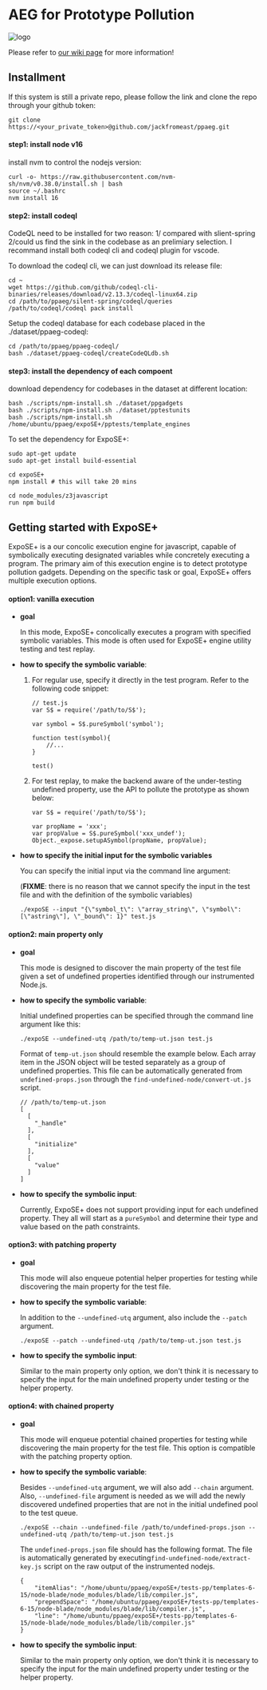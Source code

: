 # AEG for Prototype Pollution

![logo](https://github.com/jackfromeast/PPAEG/blob/master/.assets/ppaeg.logo.png)

Please refer to [our wiki page](https://github.com/jackfromeast/PPAEG/wiki/home) for more information!

## Installment

If this system is still a private repo, please follow the link and clone the repo through your github token:

```
git clone https://<your_private_token>@github.com/jackfromeast/ppaeg.git
```

#### step1: install node v16

install nvm to control the nodejs version:

```
curl -o- https://raw.githubusercontent.com/nvm-sh/nvm/v0.38.0/install.sh | bash
source ~/.bashrc
nvm install 16
```

#### step2: install codeql
CodeQL need to be installed for two reason: 1/ compared with slient-spring 2/could us find the sink in the codebase as an prelimiary selection.
I recommand install both codeql cli and codeql plugin for vscode.

To download the codeql cli, we can just download its release file:
```
cd ~
wget https://github.com/github/codeql-cli-binaries/releases/download/v2.13.3/codeql-linux64.zip
cd /path/to/ppaeg/silent-spring/codeql/queries
/path/to/codeql/codeql pack install
```

Setup the codeql database for each codebase placed in the ./dataset/ppaeg-codeql:
```
cd /path/to/ppaeg/ppaeg-codeql/
bash ./dataset/ppaeg-codeql/createCodeQLdb.sh
```


#### step3: install the dependency of each compoent

download dependency for codebases in the dataset at different location:

````
bash ./scripts/npm-install.sh ./dataset/ppgadgets
bash ./scripts/npm-install.sh ./dataset/pptestunits
bash ./scripts/npm-install.sh /home/ubuntu/ppaeg/expoSE+/pptests/template_engines
````

To set the dependency for ExpoSE+:
```
sudo apt-get update
sudo apt-get install build-essential

cd expoSE+
npm install # this will take 20 mins

cd node_modules/z3javascript
run npm build
```

## Getting started with ExpoSE+

ExpoSE+ is a our concolic execution engine for javascript, capable of symbolically executing designated variables while concretely executing a program. The primary aim of this execution engine is to detect prototype pollution gadgets. Depending on the specific task or goal, ExpoSE+ offers multiple execution options.

#### option1: vanilla execution

+ **goal**

    In this mode, ExpoSE+ concolically executes a program with specified symbolic variables. This mode is often used for ExpoSE+ engine utility testing and test replay.

+ **how to specify the symbolic variable**: 

    1. For regular use, specify it directly in the test program. Refer to the following code snippet:

        ```
        // test.js
        var S$ = require('/path/to/S$');
        
        var symbol = S$.pureSymbol('symbol');
        
        function test(symbol){
        	//...
        }
        
        test()
        ```

    2. For test replay, to make the backend aware of the under-testing undefined property, use the API to pollute the prototype as shown below:

        ```
        var S$ = require('/path/to/S$');
        
        var propName = 'xxx';
        var propValue = S$.pureSymbol('xxx_undef');
        Object._expose.setupASymbol(propName, propValue);
        ```

+ **how to specify the initial input for the symbolic variables**

    You can specify the initial input via the command line argument:

    (**FIXME**: there is no reason that we cannot specify the input in the test file and with the definition of the symbolic variables)

    ```
    ./expoSE --input "{\"symbol_t\": \"array_string\", \"symbol\": [\"astring\"], \"_bound\": 1}" test.js
    ```

#### option2: main property only

+ **goal**

    This mode is designed to discover the main property of the test file given a set of undefined properties identified through our instrumented Node.js.

+ **how to specify the symbolic variable**: 

    Initial undefined properties can be specified through the command line argument like this:

    ```
    ./expoSE --undefined-utq /path/to/temp-ut.json test.js
    ```

    Format of `temp-ut.json` should resemble the example below. Each array item in the JSON object will be tested separately as a group of undefined properties. This file can be automatically generated from `undefined-props.json` through the `find-undefined-node/convert-ut.js` script.

    ```
    // /path/to/temp-ut.json
    [
      [
        "_handle"
      ],
      [
        "initialize"
      ],
      [
        "value"
      ]
    ]
    ```

+ **how to specify the symbolic input**: 

    Currently, ExpoSE+ does not support providing input for each undefined property. They all will start as a `pureSymbol` and determine their type and value based on the path constraints.

#### option3: with patching property

+ **goal** 

    This mode will also enqueue potential helper properties for testing while discovering the main property for the test file.

+ **how to specify the symbolic variable**: 

    In addition to the `--undefined-utq` argument, also include the `--patch` argument.

    ```
    ./expoSE --patch --undefined-utq /path/to/temp-ut.json test.js
    ```

+ **how to specify the symbolic input**:

    Similar to the main property only option, we don't think it is necessary to specify the input for the main undefined property under testing or the helper property.

#### option4: with chained property

+ **goal** 

    This mode will enqueue potential chained properties for testing while discovering the main property for the test file. This option is compatible with the patching property option. 

+ **how to specify the symbolic variable**: 

    Besides `--undefined-utq` argument, we will also add `--chain` argument. Also, `--undefined-file` argument is needed as we will add the newly discovered undefined properties that are not in the initial undefined pool to the test queue.

    ```
    ./expoSE --chain --undefined-file /path/to/undefined-props.json --undefined-utq /path/to/temp-ut.json test.js
    ```

    The `undefined-props.json` file should has the following format. The file is automatically generated by executing`find-undefined-node/extract-key.js`  script on the raw output of the instrumented nodejs.

    ```
    {
    	"itemAlias": "/home/ubuntu/ppaeg/expoSE+/tests-pp/templates-6-15/node-blade/node_modules/blade/lib/compiler.js",
    	"prependSpace": "/home/ubuntu/ppaeg/expoSE+/tests-pp/templates-6-15/node-blade/node_modules/blade/lib/compiler.js",
    	"line": "/home/ubuntu/ppaeg/expoSE+/tests-pp/templates-6-15/node-blade/node_modules/blade/lib/compiler.js"
    }
    ```

+ **how to specify the symbolic input**:

    Similar to the main property only option, we don't think it is necessary to specify the input for the main undefined property under testing or the helper property.

